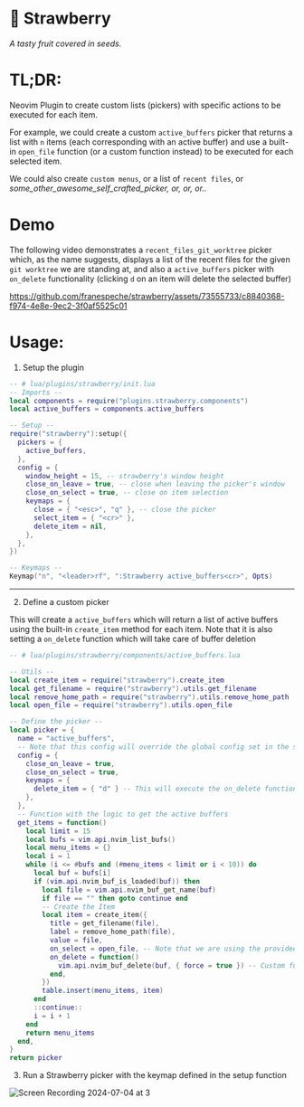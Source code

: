# 🍓 Strawberry
_A tasty fruit covered in seeds._ 

# TL;DR:
Neovim Plugin to create custom lists (pickers) with specific actions to be executed for each item.

For example, we could create a custom `active_buffers` picker that returns a list with `n` items (each corresponding with an active buffer) 
and use a built-in `open_file` function (or a custom function instead) to be executed for each selected item.

We could also create `custom menus`, or a list of `recent files`, or _some_other_awesome_self_crafted_picker, or, or, or.._

# Demo
The following video demonstrates a `recent_files_git_worktree` picker which, as the name suggests, displays a list of the recent files for the given `git worktree` we are standing at,
and also a `active_buffers` picker with `on_delete` functionality (clicking `d` on an item will delete the selected buffer)


https://github.com/franespeche/strawberry/assets/73555733/c8840368-f974-4e8e-9ec2-3f0af5525c01


# Usage:
1. Setup the plugin

```lua
-- # lua/plugins/strawberry/init.lua
-- Imports --
local components = require("plugins.strawberry.components")
local active_buffers = components.active_buffers

-- Setup --
require("strawberry"):setup({
  pickers = {
    active_buffers,
  },
  config = {
    window_height = 15, -- strawberry's window height
    close_on_leave = true, -- close when leaving the picker's window
    close_on_select = true, -- close on item selection
    keymaps = {
      close = { "<esc>", "q" }, -- close the picker
      select_item = { "<cr>" },
      delete_item = nil,
    },
  },
})

-- Keymaps --
Keymap("n", "<leader>rf", ":Strawberry active_buffers<cr>", Opts)
```

---

2. Define a custom picker
   
This will create a `active_buffers` which will return a list of active buffers using the built-in `create_item` method for each item.
Note that it is also setting a `on_delete` function which will take care of buffer deletion

```lua
-- # lua/plugins/strawberry/components/active_buffers.lua

-- Utils --
local create_item = require("strawberry").create_item
local get_filename = require("strawberry").utils.get_filename
local remove_home_path = require("strawberry").utils.remove_home_path
local open_file = require("strawberry").utils.open_file

-- Define the picker --
local picker = {
  name = "active_buffers",
  -- Note that this config will override the global config set in the setup function
  config = {
    close_on_leave = true,
    close_on_select = true,
    keymaps = { 
      delete_item = { "d" } -- This will execute the on_delete function on the selected item
    },
  },
  -- Function with the logic to get the active buffers
  get_items = function()
    local limit = 15
    local bufs = vim.api.nvim_list_bufs()
    local menu_items = {}
    local i = 1
    while (i <= #bufs and (#menu_items < limit or i < 10)) do
      local buf = bufs[i]
      if (vim.api.nvim_buf_is_loaded(buf)) then
        local file = vim.api.nvim_buf_get_name(buf)
        if file == "" then goto continue end
        -- Create the Item
        local item = create_item({
          title = get_filename(file),
          label = remove_home_path(file),
          value = file,
          on_select = open_file, -- Note that we are using the provided open_file function
          on_delete = function()
            vim.api.nvim_buf_delete(buf, { force = true }) -- Custom function to delete this buffer from the list of items
          end,
        })
        table.insert(menu_items, item)
      end
      ::continue::
      i = i + 1
    end
    return menu_items
  end,
}
return picker
```

3. Run a Strawberry picker with the keymap defined in the setup function

![Screen Recording 2024-07-04 at 3](https://github.com/franespeche/strawberry/assets/73555733/ce1d0857-d286-4943-98e2-fef28a44cae1)




